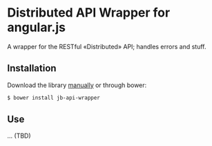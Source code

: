 Distributed  API Wrapper for angular.js
========================

A wrapper for the RESTful «Distributed» API; handles errors and stuff.

## Installation

Download the library [manually](https://github.com/joinbox/jb-api-wrapper) or through bower: 

```bash
$ bower install jb-api-wrapper
```

## Use

… (TBD)
